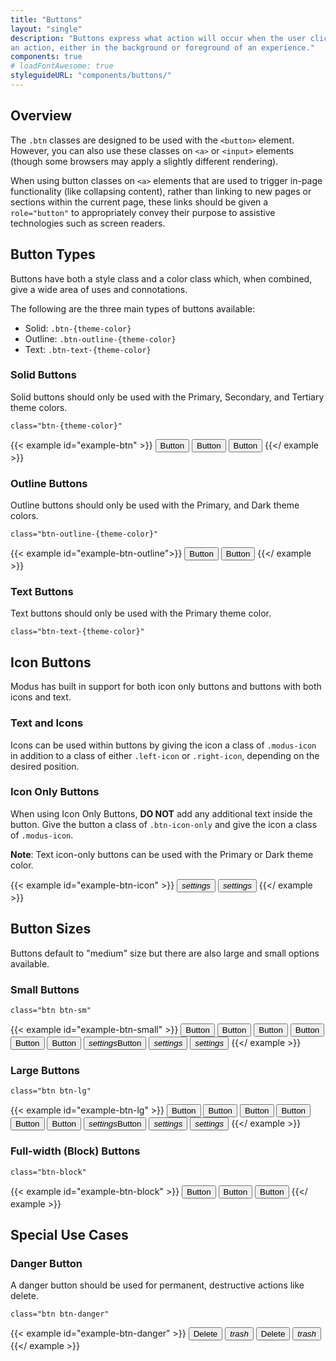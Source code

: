 ```yaml
---
title: "Buttons"
layout: "single"
description: "Buttons express what action will occur when the user clicks or touches it. Buttons are used to initialize
an action, either in the background or foreground of an experience."
components: true
# loadFontAwesome: true
styleguideURL: "components/buttons/"
---
```


## Overview

The `.btn` classes are designed to be used with the
`<button>` element. However, you can also use these classes on
`<a>` or `<input>` elements (though some browsers may apply a
slightly different rendering).

When using button classes on
`<a>` elements that are used to trigger in-page functionality (like collapsing
content), rather than linking to new pages or sections within the current page, these links should
be given a `role="button"` to appropriately convey their purpose to assistive technologies such as
screen readers.

## Button Types

Buttons have both a style class and a color class which, when combined, give a wide area of uses
and connotations.

The following are the three main types of buttons available:

- Solid: `.btn-{theme-color}`</li>
- Outline: `.btn-outline-{theme-color}`</li>
- Text: `.btn-text-{theme-color}`</li>

### Solid Buttons

Solid buttons should only be used with the Primary, Secondary, and Tertiary theme colors.

`class="btn-{theme-color}"`

{{< example id="example-btn" >}}
<button type="button" class="btn btn-primary">Button</button>
<button type="button" class="btn btn-secondary">Button</button>
<button type="button" class="btn btn-tertiary">Button</button>
{{</ example >}}

### Outline Buttons

Outline buttons should only be used with the Primary, and Dark theme colors.

`class="btn-outline-{theme-color}"`

{{< example id="example-btn-outline">}}
<button type="button" class="btn btn-outline-primary">Button</button>
<button type="button" class="btn btn-outline-dark">Button</button>
{{</ example >}}

### Text Buttons

Text buttons should only be used with the Primary theme color.

`class="btn-text-{theme-color}"`

## Icon Buttons

Modus has built in support for both icon only buttons and buttons with both icons and text.

### Text and Icons

Icons can be used within buttons by giving the icon a class of `.modus-icon` in
addition to a class of either `.left-icon` or `.right-icon`, depending on
the desired position.

### Icon Only Buttons

When using Icon Only Buttons, **DO NOT** add any additional text inside the button.
Give the button a class of `.btn-icon-only` and give the icon a class of
`.modus-icon`.

**Note**: Text icon-only buttons can be used with the Primary or Dark theme color.

<!--prettier-ignore -->
{{< example id="example-btn-icon" >}}
<button type="button" class="btn btn-icon-only btn-text-dark">
  <i class="modus-icon material-icons">settings</i>
</button>
<button type="button" class="btn btn-icon-only btn-text-secondary">
  <i class="modus-icon material-icons">settings</i>
</button>
{{</ example >}}

## Button Sizes

Buttons default to "medium" size but there are also large and small options available.

### Small Buttons

`class="btn btn-sm"`

<!--prettier-ignore -->
{{< example id="example-btn-small" >}}
<button type="button" class="btn btn-sm btn-primary">Button</button>
<button type="button" class="btn btn-sm btn-secondary">Button</button>
<button type="button" class="btn btn-sm btn-tertiary">Button</button>
<button type="button" class="btn btn-sm btn-outline-primary">Button</button>
<button type="button" class="btn btn-sm btn-outline-dark">Button</button>
<button type="button" class="btn btn-sm btn-text-primary">Button</button>
<button type="button" class="btn btn-sm btn-primary">
  <i class="modus-icon material-icons left-icon">settings</i>Button
</button>
<button type="button" class="btn btn-sm btn-icon-only btn-text-dark">
  <i class="modus-icon material-icons">settings</i>
</button>
<button type="button" class="btn btn-sm btn-icon-only btn-text-secondary">
  <i class="modus-icon material-icons">settings</i>
</button>
{{</ example >}}

### Large Buttons

`class="btn btn-lg"`

<!--prettier-ignore -->
{{< example id="example-btn-lg" >}}
<button type="button" class="btn btn-lg btn-primary">Button</button>
<button type="button" class="btn btn-lg btn-secondary">Button</button>
<button type="button" class="btn btn-lg btn-tertiary">Button</button>
<button type="button" class="btn btn-lg btn-outline-primary">Button</button>
<button type="button" class="btn btn-lg btn-outline-dark">Button</button>
<button type="button" class="btn btn-lg btn-text-primary">Button</button>
<button type="button" class="btn btn-lg btn-primary">
  <i class="modus-icon material-icons left-icon">settings</i>Button
</button>
<button type="button" class="btn btn-lg btn-icon-only btn-text-dark">
  <i class="modus-icon material-icons">settings</i>
</button>
<button type="button" class="btn btn-lg btn-icon-only btn-text-secondary">
  <i class="modus-icon material-icons">settings</i>
</button>
{{</ example >}}

### Full-width (Block) Buttons

`class="btn-block"`

{{< example id="example-btn-block" >}}
<button type="button" class="btn btn-block btn-primary">Button</button>
<button type="button" class="btn btn-block btn-outline-primary">Button</button>
<button type="button" class="btn btn-block btn-text-primary">Button</button>
{{</ example >}}

## Special Use Cases

<!--

### Dark Backgrounds

For specific use cases where a light colored button is needed against a dark background use a
tertiary solid, outline, or text button.

- `.btn-tertiary`
- `.btn-outline-tertiary`
- `.btn-text-tertiary`

{{< example id="example-btn-other" >}}
<button type="button" data-toggle="button" class="btn btn-tertiary">
  Button
</button>
<button type="button" data-toggle="button" class="btn btn-outline-tertiary">
  Button
</button>
<button type="button" data-toggle="button" class="btn btn-text-tertiary">
  Button
</button>
{{</ example >}}

<strong>Use case examples for light buttons.</strong>

{{< example show_markup="false" >}}
<div class="row">
  <div class="col">
    <div class="toast toast-dark show" role="alert" aria-live="assertive" aria-atomic="true">
      A Dark Toast
      <button type="button" data-toggle="button" class="btn btn-tertiary" data-dismiss="toast" aria-label="Close">
        Close
      </button>
    </div>
    <div class="toast toast-dark show" role="alert" aria-live="assertive" aria-atomic="true">
      A Dark Toast
      <button type="button" data-toggle="button" class="btn btn-outline-tertiary" data-dismiss="toast"
        aria-label="Close">
        Close
      </button>
    </div>
    <div class="toast toast-dark show" role="alert" aria-live="assertive" aria-atomic="true">
      A Dark Toast
      <button type="button" data-toggle="button" class="btn btn-text-tertiary" data-dismiss="toast" aria-label="Close">
        Close
      </button>
    </div>
  </div>
  <div class="col">
    <div class="card-body bg-trimble-blue-dark text-tertiary">
      <h5 class="card-title text-tertiary" id="dark-element">Dark Element</h5>
      <p class="card-text">
        This can be any element with a dark colored background.
      </p>
      <a href="#" class="btn btn-tertiary">Regular</a>
      <a href="#" class="btn btn-outline-tertiary">Outline</a>
      <a href="#" class="btn btn-text-tertiary">Text</a>
    </div>
  </div>
</div>
{{</ example >}}

-->

### Danger Button

A danger button should be used for permanent, destructive actions like delete.

`class="btn btn-danger"`

<!--prettier-ignore -->
{{< example id="example-btn-danger" >}}
<button type="button" class="btn btn-danger">Delete</button>
<button type="button" class="btn btn-danger btn-icon-only ml-1 mr-3">
  <i class="modus-icons">trash</i>
</button>
<button type="button" class="btn btn-text-danger">Delete</button>
<button type="button" class="btn btn-text-danger btn-icon-only ml-1 mr-3">
  <i class="modus-icons">trash</i>
</button>
{{</ example >}}
